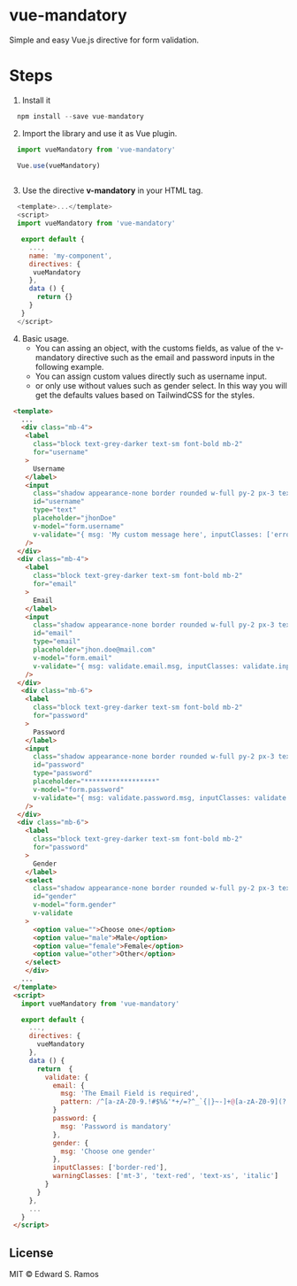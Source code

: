 # vue-mandatory

Simple and easy Vue.js directive for form validation.

# Steps

1. Install it

```javascript
  npm install --save vue-mandatory
```

2. Import the library and use it as Vue plugin.

```javascript
  import vueMandatory from 'vue-mandatory'

  Vue.use(vueMandatory)
  
```
3. Use the directive **v-mandatory** in your HTML tag.

```javascript
  <template>...</template>
  <script>
  import vueMandatory from 'vue-mandatory'

   export default {
     ...,
     name: 'my-component',
     directives: {
      vueMandatory
     },
     data () {
       return {}
     }
   }
  </script>
```

4. Basic usage.
    * You can assing an object, with the customs fields, as value of the v-mandatory directive such as the email and password inputs in the following example.
    * You can assign custom values directly such as username input.
    * or only use without values such as gender select. In this way you will get the defaults values based on TailwindCSS for the styles.
```html
 <template>
   ...
   <div class="mb-4">
    <label
      class="block text-grey-darker text-sm font-bold mb-2"
      for="username"
    >
      Username
    </label>
    <input
      class="shadow appearance-none border rounded w-full py-2 px-3 text-grey-darker leading-tight focus:outline-none focus:shadow-outline"
      id="username"
      type="text"
      placeholder="jhonDoe"
      v-model="form.username"
      v-validate="{ msg: 'My custom message here', inputClasses: ['error'], warningClasses: ['background-red', 'text-bold'] }"
    />
  </div>
  <div class="mb-4">
    <label
      class="block text-grey-darker text-sm font-bold mb-2"
      for="email"
    >
      Email
    </label>
    <input
      class="shadow appearance-none border rounded w-full py-2 px-3 text-grey-darker leading-tight focus:outline-none focus:shadow-outline"
      id="email"
      type="email"
      placeholder="jhon.doe@mail.com"
      v-model="form.email"
      v-validate="{ msg: validate.email.msg, inputClasses: validate.inputClasses, warningClasses: validate.warningClasses, pattern: validate.email.pattern }"
    />
  </div>
   <div class="mb-6">
    <label
      class="block text-grey-darker text-sm font-bold mb-2"
      for="password"
    >
      Password
    </label>
    <input
      class="shadow appearance-none border rounded w-full py-2 px-3 text-grey-darker leading-tight focus:outline-none focus:shadow-outline"
      id="password"
      type="password"
      placeholder="******************"
      v-model="form.password"
      v-validate="{ msg: validate.password.msg, inputClasses: validate.inputClasses, warningClasses: validate.warningClasses }"
    />
  </div>
  <div class="mb-6">
    <label
      class="block text-grey-darker text-sm font-bold mb-2"
      for="password"
    >
      Gender
    </label>
    <select
      class="shadow appearance-none border rounded w-full py-2 px-3 text-grey-darker leading-tight focus:outline-none focus:shadow-outline"
      id="gender"
      v-model="form.gender"
      v-validate
    >
      <option value="">Choose one</option>
      <option value="male">Male</option>
      <option value="female">Female</option>
      <option value="other">Other</option>
    </select>
    </div>
   ...
 </template>
 <script>
   import vueMandatory from 'vue-mandatory'

   export default {
     ...,
     directives: {
       vueMandatory
     },
     data () {
       return  {
         validate: {
           email: {
             msg: 'The Email Field is required',
             pattern: /^[a-zA-Z0-9.!#$%&'*+/=?^_`{|}~-]+@[a-zA-Z0-9](?:[a-zA-Z0-9-]{0,61}[a-zA-Z0-9])?(?:\.[a-zA-Z0-9](?:[a-zA-Z0-9-]{0,61}[a-zA-Z0-9])?)*$/i
           }
           password: {
             msg: 'Password is mandatory'
           },
           gender: {
             msg: 'Choose one gender'
           },
           inputClasses: ['border-red'],
           warningClasses: ['mt-3', 'text-red', 'text-xs', 'italic']
         }
       }
     },
     ...
   }
 </script>
```

## License

MIT © Edward S. Ramos
